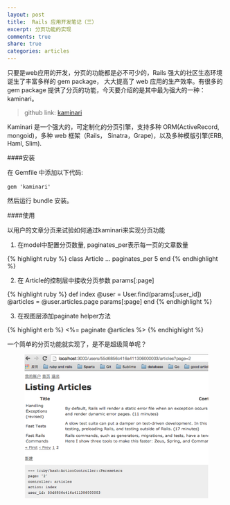 ```yaml
---
layout: post
title:  Rails 应用开发笔记（三）
excerpt: 分页功能的实现
comments: true
share: true
categories: articles
---
```


只要是web应用的开发，分页的功能都是必不可少的，Rails 强大的社区生态环境诞生了丰富多样的 gem package，
大大提高了 web 应用的生产效率。有很多的 gem package 提供了分页的功能，今天要介绍的是其中最为强大的一种：
kaminari。

> github link: [kaminari](https://github.com/amatsuda/kaminari)

Kaminari 是一个强大的，可定制化的分页引擎，支持多种 ORM(ActiveRecord, mongoid)，多种 web 框架（Rails，
Sinatra，Grape)，以及多种模版引擎(ERB, Haml, Slim).

####安装

在 Gemfile 中添加以下代码:

`gem 'kaminari'`

然后运行 bundle 安装。

####使用

以用户的文章分页来试验如何通过kaminari来实现分页功能

1. 在model中配置分页数量, paginates_per表示每一页的文章数量

{% highlight ruby %}
  class Article
    ...
    paginates_per 5
  end
{% endhighlight %}

2. 在 Article的控制层中接收分页参数 params[:page]

{% highlight ruby %}
  def index
    @user = User.find(params[:user_id])
    @articles = @user.articles.page params[:page]
  end
{% endhighlight %}

3. 在视图层添加paginate helper方法

{% highlight erb %}
  <%= paginate @articles %>
{% endhighlight %}

一个简单的分页功能就实现了，是不是超级简单呢？

<figure>
    <img src="/images/20150821-01.png">
</figure>